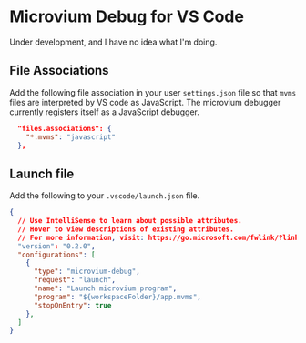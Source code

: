 # Microvium Debug for VS Code

Under development, and I have no idea what I'm doing.

## File Associations

Add the following file association in your user `settings.json` file so that `mvms` files are interpreted by VS code as JavaScript. The microvium debugger currently registers itself as a JavaScript debugger.

```json
  "files.associations": {
    "*.mvms": "javascript"
  },
```

## Launch file

Add the following to your `.vscode/launch.json` file.

```json
{
  // Use IntelliSense to learn about possible attributes.
  // Hover to view descriptions of existing attributes.
  // For more information, visit: https://go.microsoft.com/fwlink/?linkid=830387
  "version": "0.2.0",
  "configurations": [
    {
      "type": "microvium-debug",
      "request": "launch",
      "name": "Launch microvium program",
      "program": "${workspaceFolder}/app.mvms",
      "stopOnEntry": true
    },
  ]
}
```